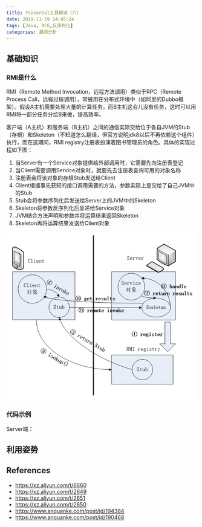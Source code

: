 ```yaml
---
title: Ysoserial工具解读（六）
date: 2019-11-19 14:45:24
tags: [Java, RCE,反序列化]
categories: 漏洞分析
---
```


## 基础知识

### RMI是什么

RMI（Remote Method Invocation，远程方法调用）类似于RPC（Remote Process Call，远程过程调用），常被用在分布式环境中（如阿里的Dubbo框架）。假设A主机需要处理大量的计算任务，而B主机这会儿没有任务，这时可以用RMI将一部分任务分给B来做，提高效率。

客户端（A主机）和服务端（B主机）之间的通信实际交给位于各自JVM的Stub（存根）和Skeleton（不知道怎么翻译，但官方说明jdk8以后不再依赖这个组件）执行，而在这期间，RMI registry注册表扮演着图书管理员的角色。具体的实现过程如下图：

1. 当Server有一个Service对象提供给外部调用时，它需要先向注册表登记
2. 当Client需要调用Service对象时，就要先去注册表查询可用的对象名称
3. 注册表会将该对象的存根Stub发送给Client
4. Client根据事先获知的接口调用需要的方法，参数实际上是交给了自己JVM中的Stub
5. Stub会将参数序列化后发送给Server上的JVM中的Skeleton
6. Skeleton将参数反序列化后呈递给Service对象
7. JVM结合方法声明和参数并将运算结果返回Skeleton
8. Skeleton再将运算结果发送给Client对象

![](Ysoserial工具解读（六）\rmi.JPG)

### 代码示例

Server端：



## 利用姿势

## References

* https://xz.aliyun.com/t/6660 
* https://xz.aliyun.com/t/2649
* https://xz.aliyun.com/t/2651 
* https://xz.aliyun.com/t/2650 
* https://www.anquanke.com/post/id/194384 
* https://www.anquanke.com/post/id/190468


